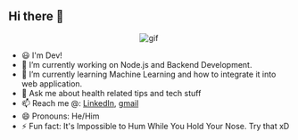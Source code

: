 ## Hi there 👋

<div align='center'>
<img src='gif/dev2.gif' alt='gif'></img>
</div>

<!--
**DevParmar1/DevParmar1** is a ✨ _special_ ✨ repository because its `README.md` (this file) appears on your GitHub profile.
-->

- 😃 I'm Dev!
- 🔭 I’m currently working on Node.js and Backend Development.
- 🌱 I’m currently learning Machine Learning and how to integrate it into web application.
- 💬 Ask me about health related tips and tech stuff
- 📫 Reach me @: [LinkedIn](https://www.linkedin.com/in/dev-parmar/), [gmail](mailto:devparmar37@gmail.com)
- 😄 Pronouns: He/Him
- ⚡ Fun fact: It's Impossible to Hum While You Hold Your Nose. Try that xD
